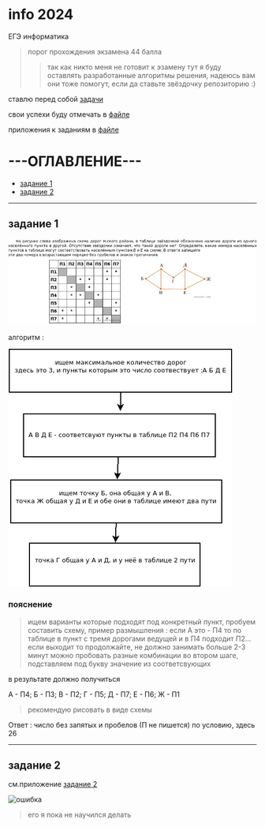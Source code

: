 # info 2024
 ЕГЭ информатика 

>порог прохождения экзамена 44 балла
>>так как никто меня не готовит к эзамену тут я буду оставлять разработанные алгоритмы решения, надеюсь вам они тоже помогут, если да ставьте звёздочку репозиторию :)

ставлю перед собой [задачи](task.md)

свои успехи буду отмечать в [файле](report.md)

приложения к заданиям в [файле](addons.md)

# ---ОГЛАВЛЕНИЕ---

* [задание 1]()
* [задание 2]()
---

## задание 1

![ошибка](picture/task1.jpg)

алгоритм :

![ошибка](picture/dio1.png)

### пояснение
> ищем варианты которые подходят под конкретный пункт, пробуем составить схему, пример размышления :
если А это - П4 то по таблице в пункт с тремя дорогами ведущей и в П4 подходит П2...
если выходит то продолжайте, не должно занимать больше 2-3 минут
> можно пробовать разные комбинации во втором шаге, подставляем под букву значение из соответсвующих

в результате должно получиться 

А - П4; Б - П3; В - П2; Г - П5; Д - П7; Е - П6; Ж - П1
> рекомендую рисовать в виде схемы

Ответ : число без запятых и пробелов (П не пишется) по условию, здесь 26

---------

## задание 2

см.приложение [задание 2](addons.md)

![ошибка](picture/task2.jpg)


> его я пока не научился делать